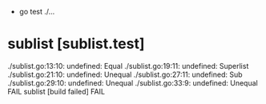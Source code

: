 + go test ./...
# sublist [sublist.test]
./sublist.go:13:10: undefined: Equal
./sublist.go:19:11: undefined: Superlist
./sublist.go:21:10: undefined: Unequal
./sublist.go:27:11: undefined: Sub
./sublist.go:29:10: undefined: Unequal
./sublist.go:33:9: undefined: Unequal
FAIL	sublist [build failed]
FAIL
